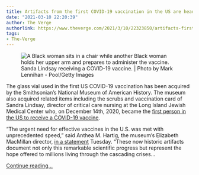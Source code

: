 ```yaml
---
title: Artifacts from the first COVID-19 vaccination in the US are headed to the Smithsonian
date: "2021-03-10 22:20:39"
author: The Verge
authorlink: https://www.theverge.com/2021/3/10/22323850/artifacts-first-covid-19-vaccination-smithsonian-museum
tags:
- The-Verge
---
```

<figure>
      <img alt="A Black woman sits in a chair while another Black woman holds her upper arm and prepares to administer the vaccine." src="https://cdn.vox-cdn.com/thumbor/hxSHbFNuW0dmEUYsNuUlS-VTcZE=/0x0:5400x3600/1310x873/cdn.vox-cdn.com/uploads/chorus_image/image/68944964/1230125095.0.jpg" />
        <figcaption>Sanda Lindsay receiving a COVID-19 vaccine. | Photo by Mark Lennihan - Pool/Getty Images</figcaption>
    </figure>

  <p id="pbxYge">The glass vial used in the first US COVID-19 vaccination has been acquired by the Smithsonian’s National Museum of American History. The museum also acquired related items including the scrubs and vaccination card of Sandra Lindsay, director of critical care nursing at the Long Island Jewish Medical Center who, on December 14th, 2020, became the <a href="https://www.nytimes.com/2020/12/14/nyregion/us-covid-vaccine-first-sandra-lindsay.html">first person in the US to receive a COVID-19 vaccine</a>. </p>
<p id="ecF94d">“The urgent need for effective vaccines in the U.S. was met with unprecedented speed,” said Anthea M. Hartig, the museum’s Elizabeth MacMillan director, <a href="https://www.si.edu/newsdesk/releases/smithsonian-collects-objects-first-known-us-covid-19-vaccination-effort">in a statement</a> Tuesday. “These now historic artifacts document not only this remarkable scientific progress but represent the hope offered to millions living through the cascading crises...</p>
  <p>
    <a href="https://www.theverge.com/2021/3/10/22323850/artifacts-first-covid-19-vaccination-smithsonian-museum">Continue reading&hellip;</a>
  </p>